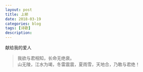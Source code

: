 ```yaml
---
layout: post
title: 上邪
date: 2018-03-19
categories: blog
tags: [诗歌]
description: 
---
```


献给我的爱人

> 我欲与君相知，长命无绝衰。      
> 山无陵，江水为竭，冬雷震震，夏雨雪，天地合，乃敢与君绝！
